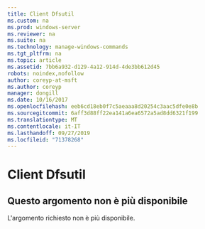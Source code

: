 ```yaml
---
title: Client Dfsutil
ms.custom: na
ms.prod: windows-server
ms.reviewer: na
ms.suite: na
ms.technology: manage-windows-commands
ms.tgt_pltfrm: na
ms.topic: article
ms.assetid: 7bb6a932-d129-4a12-914d-4de3bb612d45
robots: noindex,nofollow
author: coreyp-at-msft
ms.author: coreyp
manager: dongill
ms.date: 10/16/2017
ms.openlocfilehash: eeb6cd18eb0f7c5aeaaa8d20254c3aac5dfe0e8b
ms.sourcegitcommit: 6aff3d88ff22ea141a6ea6572a5ad8dd6321f199
ms.translationtype: MT
ms.contentlocale: it-IT
ms.lasthandoff: 09/27/2019
ms.locfileid: "71378268"
---
```

# <a name="dfsutil-client"></a>Client Dfsutil


## <a name="this-topic-is-no-longer-available"></a>Questo argomento non è più disponibile

L'argomento richiesto non è più disponibile.